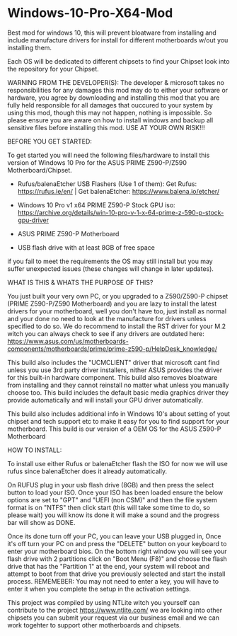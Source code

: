 # Windows-10-Pro-X64-Mod
Best mod for windows 10, this will prevent bloatware from installing and include manufacture drivers for install for different motherboards w/out you installing them.

Each OS will be dedicated to different chipsets to find your Chipset look into the repository for your Chipset.

WARNING FROM THE DEVELOPER(S):
The developer & microsoft takes no responsibilities for any damages this mod may do to either your software or hardware, you agree by downloading and installing this mod that you are fully held responsible for all damages that ouccured to your system by using this mod, though this may not happen, nothing is impossible. So please ensure you are aware on how to install windows and backup all sensitive files before installing this mod. USE AT YOUR OWN RISK!!!


BEFORE YOU GET STARTED:

To get started you will need the following files/hardware to install this version of Windows 10 Pro for the ASUS PRIME Z590-P/Z590 Motherboard/Chipset.

- Rufus/balenaEtcher USB Flashers (Use 1 of them): Get Rufus: https://rufus.ie/en/ | Get balenaEtcher: https://www.balena.io/etcher/

- Windows 10 Pro v1 x64 PRIME Z590-P Stock GPU iso: https://archive.org/details/win-10-pro-v-1-x-64-prime-z-590-p-stock-gpu-driver

- ASUS PRIME Z590-P Motherboard

- USB flash drive with at least 8GB of free space

if you fail to meet the requirements the OS may still install but you may suffer unexpected issues (these changes will change in later updates).


WHAT IS THIS & WHATS THE PURPOSE OF THIS?

You just built your very own PC, or you upgraded to a Z590/Z590-P chipset (PRIME Z590-P/Z590 Motherboard) and you are lazy to install the latest drivers for your motherboard, well you don't have too, just install as normal and your done no need to look at the manufacture for drivers unless specified to do so. We do recommend to install the RST driver for your M.2 witch you can always check to see if any drivers are outdated here: https://www.asus.com/us/motherboards-components/motherboards/prime/prime-z590-p/HelpDesk_knowledge/

This build also includes the "UCMCLIENT" driver that microsoft cant find unless you use 3rd party driver installers, nither ASUS provides the driver for this built-in hardware component. This build also removes bloatware from installing and they cannot reinstall no matter what unless you manually choose too. This build includes the default basic media graphics driver they provide automatically and will install your GPU driver automatically.

This build also includes additional info in Windows 10's about setting of yout chipset and tech support etc to make it easy for you to find support for your motherboard. This build is our version of a OEM OS for the ASUS Z590-P Motherboard


HOW TO INSTALL:

To install use either Rufus or balenaEtcher flash the ISO for now we will use rufus since balenaEtcher does it already automatically.

On RUFUS plug in your usb flash drive (8GB) and then press the select button to load your ISO. Once your ISO has been loaded ensure the below options are set to "GPT" and "UEFI (non CSM)" and then the file system format is on "NTFS" then click start (this will take some time to do, so please wait) you will know its done it will make a sound and the progress bar will show as DONE.

Once its done turn off your PC, you can leave your USB plugged in, Once it's off turn your PC on and press the "DELETE" button on your keyboard to enter your motherboard bios. On the bottom right window you will see your flash drive with 2 partitions click on "Boot Menu (F8)" and choose the flash drive that has the "Partition 1" at the end, your system will reboot and attempt to boot from that drive you previously selected and start the install process. REMEMEBER: You may not need to enter a key, you will have to enter it when you complete the setup in the activation settings.


This project was compiled by using NTLite witch you yourself can contribute to the project https://www.ntlite.com/ we are looking into other chipsets you can submit your request via our business email and we can work togehter to support other motherboards and chipsets.
